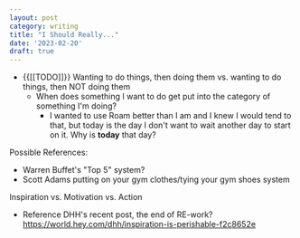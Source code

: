 ```yaml
---
layout: post
category: writing
title: "I Should Really..."
date: '2023-02-20'
draft: true
---
```


- {{[[TODO]]}} Wanting to do things, then doing them vs. wanting to do things, then NOT doing them
    - When does something I want to do get put into the category of something I'm doing?
        - I wanted to use Roam better than I am and I knew I would tend to that, but today is the day I don't want to wait another day to start on it. Why is __today__ that day?

Possible References: 
- Warren Buffet's "Top 5" system?
- Scott Adams putting on your gym clothes/tying your gym shoes system

Inspiration vs. Motivation vs. Action
- Reference DHH's recent post, the end of RE-work?
  https://world.hey.com/dhh/inspiration-is-perishable-f2c8652e


